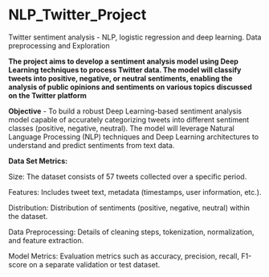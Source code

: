 # NLP_Twitter_Project
Twitter sentiment analysis -  NLP, logistic regression and deep learning. Data preprocessing and Exploration

**The project aims to develop a sentiment analysis model using Deep Learning techniques to process Twitter data. The model will classify tweets into positive, negative, or neutral sentiments, enabling the analysis of public opinions and sentiments on various topics discussed on the Twitter platform**


**Objective**  - To build a robust Deep Learning-based sentiment analysis model capable of accurately categorizing tweets into different sentiment classes (positive, negative, neutral). The model will leverage Natural Language Processing (NLP) techniques and Deep Learning architectures to understand and predict sentiments from text data.

**Data Set Metrics:**

  Size: The dataset consists of 57 tweets collected over a specific period.
  
  Features: Includes tweet text, metadata (timestamps, user information, etc.).
  
  Distribution: Distribution of sentiments (positive, negative, neutral) within the dataset.
  
  Data Preprocessing: Details of cleaning steps, tokenization, normalization, and feature extraction.
  
  Model Metrics: Evaluation metrics such as accuracy, precision, recall, F1-score on a separate validation or test dataset.

